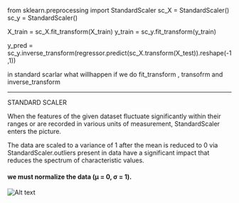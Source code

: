 from sklearn.preprocessing import StandardScaler
sc_X = StandardScaler()
sc_y = StandardScaler()


X_train = sc_X.fit_transform(X_train)
y_train = sc_y.fit_transform(y_train)

y_pred = sc_y.inverse_transform(regressor.predict(sc_X.transform(X_test)).reshape(-1,1))

in standard scarlar what willhappen if we do fit_transform , transofrm and inverse_transform 

---

STANDARD SCALER

When the features of the given dataset fluctuate significantly within their ranges or are recorded in various units of measurement, StandardScaler enters the picture.

The data are scaled to a variance of 1 after the mean is reduced to 0 via StandardScaler.outliers present in data have a significant impact that reduces the spectrum of characteristic values.

#### we must normalize the data (µ = 0, σ = 1). 


![Alt text](/home/c1/Pictures/picss/SIG.jpg)






